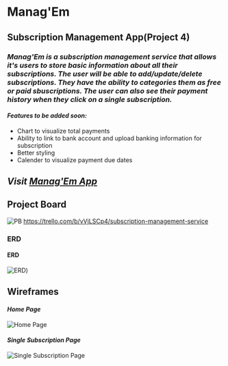 # Manag'Em
## Subscription Management App(Project 4)

### _Manag'Em is a subscription management service that allows it's users to store basic information about all their subscriptions. The user will be able to add/update/delete subscriptions. They have the ability to categories them as free or paid sbuscriptions. The user can also see their payment history when they click on a single subscription._

#### _Features to be added soon:_
* Chart to visualize total payments
* Ability to link to bank account and upload banking information for subscription
* Better styling
* Calender to visualize payment due dates

## _Visit [Manag'Em App](https://managem.herokuapp.com/)_

## Project Board
![PB](https://trello.com/b/vVjLSCp4/subscription-management-service)
https://trello.com/b/vVjLSCp4/subscription-management-service

### ERD
#### ERD
![ERD](https://i.imgur.com/2XknZma.png))


## Wireframes

#### _Home Page_
![Home Page](https://i.imgur.com/Lw5ghs6.png)

#### _Single Subscription Page_
![Single Subscription Page](https://i.imgur.com/YY8sS1m.png)

